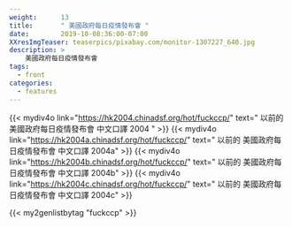 ```yaml
---
weight:      13
title:       " 美國政府每日疫情發布會 "
date:        2019-10-08:36:00-07:00
XXresImgTeaser: teaserpics/pixabay.com/monitor-1307227_640.jpg
description: >
    美國政府每日疫情發布會
tags:
  - front
categories:
  - features
---
```


{{< mydiv4o link="https://hk2004.chinadsf.org/hot/fuckccp/"  text=" 以前的 美國政府每日疫情發布會 中文口譯 2004 " >}}
{{< mydiv4o link="https://hk2004a.chinadsf.org/hot/fuckccp/" text=" 以前的 美國政府每日疫情發布會 中文口譯 2004a" >}}
{{< mydiv4o link="https://hk2004b.chinadsf.org/hot/fuckccp/" text=" 以前的 美國政府每日疫情發布會 中文口譯 2004b" >}}
{{< mydiv4o link="https://hk2004c.chinadsf.org/hot/fuckccp/" text=" 以前的 美國政府每日疫情發布會 中文口譯 2004c" >}}

{{< my2genlistbytag "fuckccp" >}}

